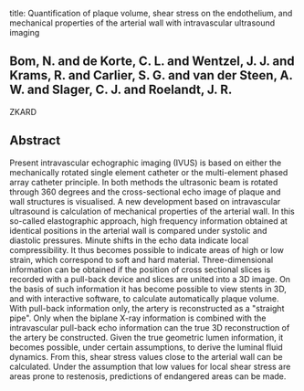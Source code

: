 title: Quantification of plaque volume, shear stress on the endothelium, and mechanical properties of the arterial wall with intravascular ultrasound imaging

## Bom, N. and de Korte, C. L. and Wentzel, J. J. and Krams, R. and Carlier, S. G. and van der Steen, A. W. and Slager, C. J. and Roelandt, J. R.
ZKARD


## Abstract
Present intravascular echographic imaging (IVUS) is based on either the mechanically rotated single element catheter or the multi-element phased array catheter principle. In both methods the ultrasonic beam is rotated through 360 degrees and the cross-sectional echo image of plaque and wall structures is visualised. A new development based on intravascular ultrasound is calculation of mechanical properties of the arterial wall. In this so-called elastographic approach, high frequency information obtained at identical positions in the arterial wall is compared under systolic and diastolic pressures. Minute shifts in the echo data indicate local compressibility. It thus becomes possible to indicate areas of high or low strain, which correspond to soft and hard material. Three-dimensional information can be obtained if the position of cross sectional slices is recorded with a pull-back device and slices are united into a 3D image. On the basis of such information it has become possible to view stents in 3D, and with interactive software, to calculate automatically plaque volume. With pull-back information only, the artery is reconstructed as a "straight pipe". Only when the biplane X-ray information is combined with the intravascular pull-back echo information can the true 3D reconstruction of the artery be constructed. Given the true geometric lumen information, it becomes possible, under certain assumptions, to derive the luminal fluid dynamics. From this, shear stress values close to the arterial wall can be calculated. Under the assumption that low values for local shear stress are areas prone to restenosis, predictions of endangered areas can be made.

